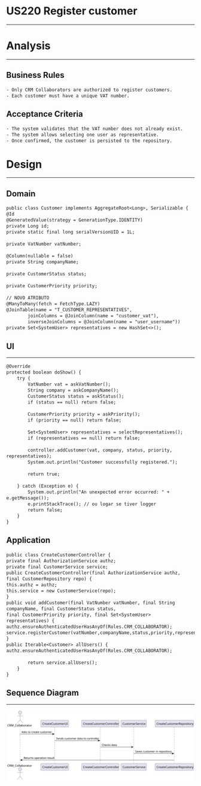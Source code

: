 US220 Register customer 
==============================
---
# Analysis

---

## Business Rules


    - Only CRM Collaborators are authorized to register customers.
    - Each customer must have a unique VAT number.
   
## Acceptance Criteria

    - The system validates that the VAT number does not already exist.
    - The system allows selecting one user as representative.
    - Once confirmed, the customer is persisted to the repository.

# Design

---

## Domain
 
    public class Customer implements AggregateRoot<Long>, Serializable {
    @Id
    @GeneratedValue(strategy = GenerationType.IDENTITY)
    private Long id;
    private static final long serialVersionUID = 1L;

    private VatNumber vatNumber;

    @Column(nullable = false)
    private String companyName;

    private CustomerStatus status;

    private CustomerPriority priority;

    // NOVO ATRIBUTO
    @ManyToMany(fetch = FetchType.LAZY)
    @JoinTable(name = "T_CUSTOMER_REPRESENTATIVES",
            joinColumns = @JoinColumn(name = "customer_vat"),
            inverseJoinColumns = @JoinColumn(name = "user_username"))
    private Set<SystemUser> representatives = new HashSet<>();




## UI 

---
    @Override
    protected boolean doShow() {
        try {
            VatNumber vat = askVatNumber();
            String company = askCompanyName();
            CustomerStatus status = askStatus();
            if (status == null) return false;

            CustomerPriority priority = askPriority();
            if (priority == null) return false;

            Set<SystemUser> representatives = selectRepresentatives();
            if (representatives == null) return false;

            controller.addCustomer(vat, company, status, priority, representatives);
            System.out.println("Customer successfully registered.");
            
            return true;

        } catch (Exception e) {
            System.out.println("An unexpected error occurred: " + e.getMessage());
            e.printStackTrace(); // ou logar se tiver logger
            return false;
        }
    }


## Application

    public class CreateCustomerController {
    private final AuthorizationService authz;
    private final CustomerService service;
    public CreateCustomerController(final AuthorizationService authz, final CustomerRepository repo) {
    this.authz = authz;
    this.service = new CustomerService(repo);
    }
    public void addCustomer(final VatNumber vatNumber, final String companyName, final CustomerStatus status,
    final CustomerPriority priority, final Set<SystemUser> representatives) {
    authz.ensureAuthenticatedUserHasAnyOf(Roles.CRM_COLLABORATOR);
    service.registerCustomer(vatNumber,companyName,status,priority,representatives);
    }
    public Iterable<Customer> allUsers() {
    authz.ensureAuthenticatedUserHasAnyOf(Roles.CRM_COLLABORATOR);
    
            return service.allUsers();
        }
    }


## Sequence Diagram

---


![diagram](us_220.svg)

